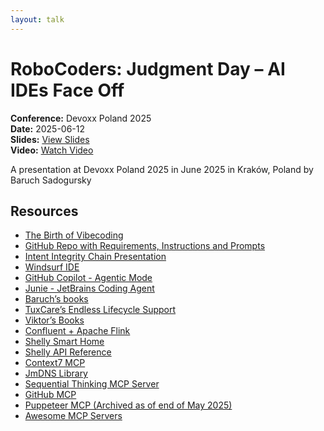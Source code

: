 ```yaml
---
layout: talk
---
```


# RoboCoders: Judgment Day – AI IDEs Face Off

**Conference:** Devoxx Poland 2025  
**Date:** 2025-06-12  
**Slides:** [View Slides](https://drive.google.com/file/d/1r2dx00hIvh5vHfRCv-JJUBSNNxjt_Afw/view)  
**Video:** [Watch Video](https://www.youtube.com/watch?v=u6dWLYQHpkg)  

A presentation at Devoxx Poland 2025  in
                    June 2025 in
                    Kraków, Poland by 
                    Baruch Sadogursky

## Resources

- [The Birth of Vibecoding](https://x.com/karpathy/status/1886192184808149383?lang=en)
- [GitHub Repo with Requirements, Instructions and Prompts](https://github.com/jbaruch/rocoders-devoxx-pl)
- [Intent Integrity Chain Presentation](https://speaking.jbaru.ch/OPwAkg/prompt-test-code-a-new-productivity-boost-for-developers)
- [Windsurf IDE](https://windsurf.com/)
- [GitHub Copilot - Agentic Mode](https://github.blog/news-insights/product-news/github-copilot-the-agent-awakens/)
- [Junie - JetBrains Coding Agent](https://www.jetbrains.com/junie/)
- [Baruch’s books](https://amzn.to/4l25o2I)
- [TuxCare’s Endless Lifecycle Support](https://tuxcare.com/endless-lifecycle-support/)
- [Viktor’s Books](https://gamov.io/)
- [Confluent + Apache Flink](https://www.confluent.io/learn/apache-flink/)
- [Shelly Smart Home](https://us.shelly.com/)
- [Shelly API Reference](https://shelly-api-docs.shelly.cloud/gen1/#shelly-family-overview)
- [Context7 MCP](https://context7.com/)
- [JmDNS Library](https://github.com/jmdns/jmdns)
- [Sequential Thinking MCP Server](https://github.com/modelcontextprotocol/servers/tree/main/src/sequentialthinking)
- [GitHub MCP](https://github.com/github/github-mcp-server)
- [Puppeteer MCP (Archived as of end of May 2025)](https://github.com/modelcontextprotocol/servers-archived/tree/main/src/puppeteer)
- [Awesome MCP Servers](https://github.com/punkpeye/awesome-mcp-servers)

<!-- Source: https://speaking.jbaru.ch/PjlHKD/robocoders-judgment-day-ai-ides-face-off -->
